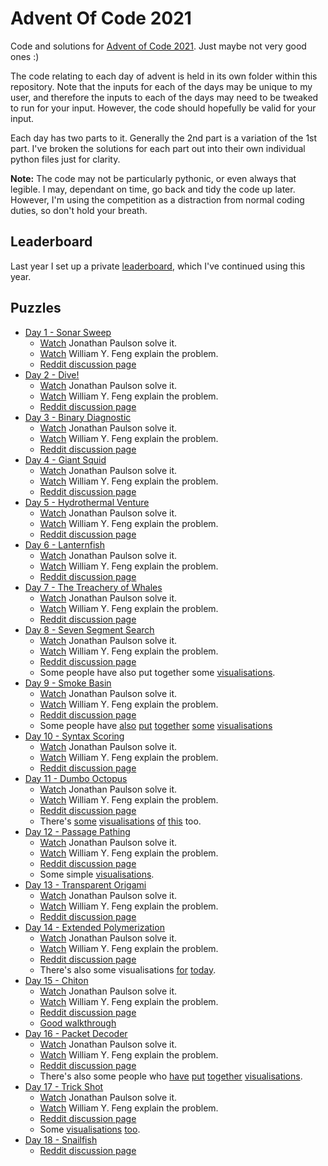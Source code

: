 # Advent Of Code 2021

Code and solutions for [Advent of Code 2021](http://adventofcode.com/2021).
Just maybe not very good ones :)

The code relating to each day of advent is held in its own folder within this
repository. Note that the inputs for each of the days may be unique to my
user, and therefore the inputs to each of the days may need to be tweaked to
run for your input. However, the code should hopefully be valid for your
input.

Each day has two parts to it. Generally the 2nd part is a variation of the 1st
part. I've broken the solutions for each part out into their own individual
python files just for clarity.

**Note:** The code may not be particularly pythonic, or even always that legible.
I may, dependant on time, go back and tidy the code up later. However, I'm
using the competition as a distraction from normal coding duties, so don't
hold your breath.

## Leaderboard

Last year I set up a private [leaderboard](leaderboard.json), which I've continued
using this year.

## Puzzles

  * [Day 1 - Sonar Sweep](./day_01/README.md)
    * [Watch](https://www.youtube.com/watch?v=pkLfyRwDMMw) Jonathan Paulson solve it.
    * [Watch](https://www.youtube.com/watch?v=XKZQGRhVh5c) William Y. Feng explain the problem.
    * [Reddit discussion page](https://www.reddit.com/r/adventofcode/comments/r66vow/2021_day_1_solutions/)
  * [Day 2 - Dive!](./day_02/README.md)
    * [Watch](https://www.youtube.com/watch?v=e3_iiz_6bFw) Jonathan Paulson solve it.
    * [Watch](https://www.youtube.com/watch?v=t3VPXIVJKVI) William Y. Feng explain the problem.
    * [Reddit discussion page](https://www.reddit.com/r/adventofcode/comments/r6zd93/2021_day_2_solutions/)
  * [Day 3 - Binary Diagnostic](./day_03/README.md)
    * [Watch](https://www.youtube.com/watch?v=bFpsqFSCCsM) Jonathan Paulson solve it.
    * [Watch](https://www.youtube.com/watch?v=jTRTH5NwblU) William Y. Feng explain the problem.
    * [Reddit discussion page](https://www.reddit.com/r/adventofcode/comments/r7r0ff/2021_day_3_solutions/)
  * [Day 4 - Giant Squid](./day_04/README.md)
    * [Watch](https://www.youtube.com/watch?v=JbYS3_zXN_A) Jonathan Paulson solve it.
    * [Watch](https://www.youtube.com/watch?v=s4Ag59wqVhE) William Y. Feng explain the problem.
    * [Reddit discussion page](https://www.reddit.com/r/adventofcode/comments/r8i1lq/2021_day_4_solutions/)
  * [Day 5 - Hydrothermal Venture](./day_05/README.md)
    * [Watch](https://www.youtube.com/watch?v=21OXFXOtGOU) Jonathan Paulson solve it.
    * [Watch](https://www.youtube.com/watch?v=9hj6e_om8tg) William Y. Feng explain the problem.
    * [Reddit discussion page](https://www.reddit.com/r/adventofcode/comments/r9824c/2021_day_5_solutions/)
  * [Day 6 - Lanternfish](./day_06/README.md)
    * [Watch](https://www.youtube.com/watch?v=fHlWM8CIrlI) Jonathan Paulson solve it.
    * [Watch](https://www.youtube.com/watch?v=yJjpXJm7x0o) William Y. Feng explain the problem.
    * [Reddit discussion page](https://www.reddit.com/r/adventofcode/comments/r9z49j/2021_day_6_solutions/)
  * [Day 7 - The Treachery of Whales](./day_07/README.md)
    * [Watch](https://www.youtube.com/watch?v=I_GB8DMGvVA) Jonathan Paulson solve it.
    * [Watch](https://www.youtube.com/watch?v=Gwk3E-RS6ak) William Y. Feng explain the problem.
    * [Reddit discussion page](https://www.reddit.com/r/adventofcode/comments/rar7ty/2021_day_7_solutions/)
  * [Day 8 - Seven Segment Search](./day_08/README.md)
    * [Watch](https://www.youtube.com/watch?v=DhQPrF-LBoE) Jonathan Paulson solve it.
    * [Watch](https://www.youtube.com/watch?v=MH59Z7ROncg) William Y. Feng explain the problem.
    * [Reddit discussion page](https://www.reddit.com/r/adventofcode/comments/rbj87a/2021_day_8_solutions/)
    * Some people have also put together some [visualisations](https://www.reddit.com/r/adventofcode/comments/rbuvq3/2021_day_8_part_2pygame_code_breaker/).
  * [Day 9 - Smoke Basin](./day_09/README.md)
    * [Watch](https://www.youtube.com/watch?v=rWUFJ0yIDGo) Jonathan Paulson solve it.
    * [Watch](https://www.youtube.com/watch?v=xvbMdY0DXgg) William Y. Feng explain the problem.
    * [Reddit discussion page](https://www.reddit.com/r/adventofcode/comments/rca6vp/2021_day_9_solutions/)
    * Some people have [also](https://www.reddit.com/r/adventofcode/comments/rccihm/2021_day_9_flooding_the_world/) [put](https://www.reddit.com/r/adventofcode/comments/rcbdn8/2021_day_9_map_of_basins/) [together](https://www.reddit.com/r/adventofcode/comments/rcccxz/2021_day_9_ocean_floor_visualization_in_minecraft/) [some](https://www.reddit.com/r/adventofcode/comments/rcdrds/2021_day_9_visualization_of_the_heights_in_3d/) [visualisations](https://www.reddit.com/r/adventofcode/comments/rccbr9/2021_day_9_finding_low_points_and_basins/)
  * [Day 10 - Syntax Scoring](./day_10/README.md)
    * [Watch](https://www.youtube.com/watch?v=nIlDvz45N1w) Jonathan Paulson solve it.
    * [Watch](https://www.youtube.com/watch?v=cPwcUE-31Hg) William Y. Feng explain the problem.
    * [Reddit discussion page](https://www.reddit.com/r/adventofcode/comments/rd0s54/2021_day_10_solutions/)
  * [Day 11 - Dumbo Octopus](./day_11/README.md)
    * [Watch](https://www.youtube.com/watch?v=_Vbk_coXevQ) Jonathan Paulson solve it.
    * [Watch](https://www.youtube.com/watch?v=F0LKC9xGWKE) William Y. Feng explain the problem.
    * [Reddit discussion page](https://www.reddit.com/r/adventofcode/comments/rds32p/2021_day_11_solutions/)
    * There's [some](https://www.reddit.com/r/adventofcode/comments/re000o/2021_day_11_part_2_c_trying_to_do_everything_on/) [visualisations](https://www.reddit.com/r/adventofcode/comments/re39fo/2021_day_11lua_day_11_visualization_done_in_pico8/) [of](https://www.reddit.com/r/adventofcode/comments/reggnn/2021_day_11_part_b_flashing_octopi_synchronization/) [this](https://www.reddit.com/r/adventofcode/comments/re55by/2021_day_11processing_this_day_seemed_like_a_good/) too.
  * [Day 12 - Passage Pathing](./day_12/README.md)
    * [Watch](https://www.youtube.com/watch?v=zjq2fGmz2Sg) Jonathan Paulson solve it.
    * [Watch](https://www.youtube.com/watch?v=OX35NCsya50) William Y. Feng explain the problem.
    * [Reddit discussion page](https://www.reddit.com/r/adventofcode/comments/rehj2r/2021_day_12_solutions/)
    * Some simple [visualisations](https://www.reddit.com/r/adventofcode/comments/rej6oc/2021_day_12_part_2_cave_graph_shaded_by_frequency/).
  * [Day 13 - Transparent Origami](./day_13/README.md)
    * [Watch](https://www.youtube.com/watch?v=mjZ1YKxAhPA) Jonathan Paulson solve it.
    * [Watch](https://www.youtube.com/watch?v=cnw1dvC-lZo) William Y. Feng explain the problem.
    * [Reddit discussion page](https://www.reddit.com/r/adventofcode/comments/rf7onx/2021_day_13_solutions/)
  * [Day 14 - Extended Polymerization](./day_14/README.md)
    * [Watch](https://www.youtube.com/watch?v=7zvA-o47Uo0) Jonathan Paulson solve it.
    * [Watch](https://www.youtube.com/watch?v=2IVmEcZb4Mw) William Y. Feng explain the problem.
    * [Reddit discussion page](https://www.reddit.com/r/adventofcode/comments/rfzq6f/2021_day_14_solutions/)
    * There's also some visualisations [for](https://www.reddit.com/r/adventofcode/comments/rg2odo/2021_day_14_components_of_the_polymer_and_its/) [today](https://www.reddit.com/r/adventofcode/comments/rg5h8e/2021_day_14_visualization_with_a_chart/).
  * [Day 15 - Chiton](./day_15/README.md)
    * [Watch](https://www.youtube.com/watch?v=hig93Etxims) Jonathan Paulson solve it.
    * [Watch](https://www.youtube.com/watch?v=DYUfkN9D88s) William Y. Feng explain the problem.
    * [Reddit discussion page](https://www.reddit.com/r/adventofcode/comments/rgqzt5/2021_day_15_solutions/)
    * [Good walkthrough](https://github.com/mebeim/aoc/blob/master/2021/README.md#day-15---chiton)
  * [Day 16 - Packet Decoder](./day_16/README.md)
    * [Watch](https://www.youtube.com/watch?v=9dNktV06MVQ) Jonathan Paulson solve it.
    * [Watch](https://www.youtube.com/watch?v=qYMFGESBOLE) William Y. Feng explain the problem.
    * [Reddit discussion page](https://www.reddit.com/r/adventofcode/comments/rhj2hm/2021_day_16_solutions/)
    * There's also some people who [have](https://www.reddit.com/r/adventofcode/comments/rhv7pl/2021_day_16_visualization_with_labels_explaining/) [put](https://www.reddit.com/r/adventofcode/comments/rhx1v7/2021_day_16clojure2d_short_life_of_syntax_tree/) [together](https://www.reddit.com/r/adventofcode/comments/ri02kh/2021_day_16_part_2_python_packet_pretty_printer/) [visualisations](https://www.reddit.com/r/adventofcode/comments/ribqmx/2021_day_16_parts_12_tree_visualization_with_color/).
  * [Day 17 - Trick Shot](./day_17/README.md)
    * [Watch](https://www.youtube.com/watch?v=C3BjIjPIUPc) Jonathan Paulson solve it.
    * [Watch](https://www.youtube.com/watch?v=NGalXSeCo8M) William Y. Feng explain the problem.
    * [Reddit discussion page](https://www.reddit.com/r/adventofcode/comments/ri9kdq/2021_day_17_solutions/)
    * Some [visualisations](https://www.reddit.com/r/adventofcode/comments/ribe2o/2021_day_17_python_plot_of_all_trick_shots/) [too](https://www.reddit.com/r/adventofcode/comments/rib9sx/2021_day_17_all_the_trick_shots/).
  * [Day 18 - Snailfish](./day_18/README.md)
    * [Reddit discussion page](https://www.reddit.com/r/adventofcode/comments/rizw2c/2021_day_18_solutions/)
